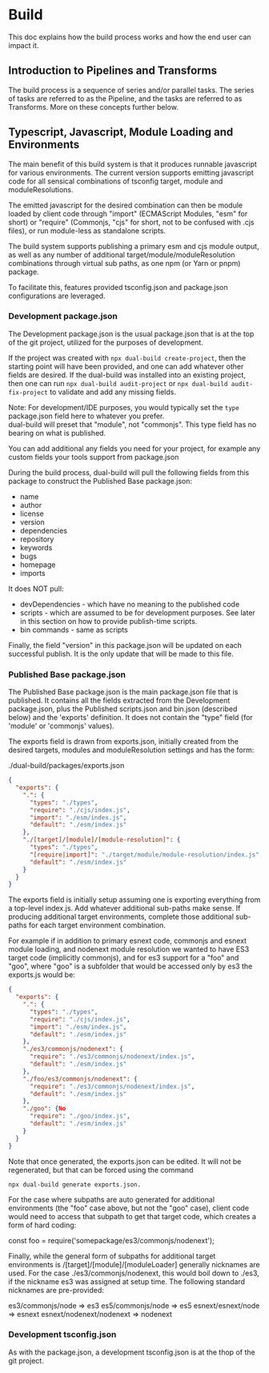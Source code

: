 # Build

This doc explains how the build process works and how the end user can impact it.

## Introduction to Pipelines and Transforms

The build process is a sequence of series and/or parallel tasks. The series of tasks are referred to as the Pipeline, and the
tasks are referred to as Transforms. More on these concepts further below.

## Typescript, Javascript, Module Loading and Environments

The main benefit of this build system is that it produces runnable javascript for various environments. The current version
supports emitting javascript code for all sensical combinations of tsconfig target, module and moduleResolutions.

The emitted javascript for the desired combination can then be module loaded by client code through "import" (ECMAScript
Modules, "esm" for short) or "require" (Commonjs, "cjs" for short, not to be confused with .cjs files), or run module-less as
standalone scripts.

The build system supports publishing a primary esm and cjs module output, as well as any number of additional
target/module/moduleResolution combinations through virtual sub paths, as one npm (or Yarn or pnpm) package.

To facilitate this, features provided tsconfig.json and package.json configurations are leveraged.

### Development package.json

The Development package.json is the usual package.json that is at the top of the git project, utilized for the purposes of
development.

If the project was created with `npx dual-build create-project`, then the starting point will have been provided, and one can
add whatever other fields are desired. If the dual-build was installed into an existing project, then one can
run `npx dual-build audit-project` or  `npx dual-build audit-fix-project` to validate and add any missing fields.

Note:  For development/IDE purposes, you would typically set the `type` package.json field here to whatever you prefer.  
dual-build will preset that "module", not "commonjs". This type field has no bearing on what is published.

You can add additional any fields you need for your project, for example any custom fields your tools support from
package.json

During the build process, dual-build will pull the following fields from this package to construct the Published Base
package.json:

- name
- author
- license
- version
- dependencies
- repository
- keywords
- bugs
- homepage
- imports

It does NOT pull:

- devDependencies - which have no meaning to the published code
- scripts - which are assumed to be for development purposes. See later in this section on how to provide publish-time
  scripts.
- bin commands - same as scripts

Finally, the field "version" in this package.json will be updated on each successful publish. It is the only update that will
be made to this file.

### Published Base package.json

The Published Base package.json is the main package.json file that is published. It contains all the fields extracted from
the Development package.json, plus the Published scripts.json and bin.json (described below) and the 'exports' definition. It
does not contain the "type" field (for 'module' or 'commonjs' values).

The exports field is drawn from exports.json, initially created from the desired targets, modules and moduleResolution
settings and has the form:

./dual-build/packages/exports.json

```json
{
  "exports": {
    ".": {
      "types": "./types",
      "require": "./cjs/index.js",
      "import": "./esm/index.js",
      "default": "./esm/index.js"
    },
    "./[target]/[module]/[module-resolution]": {
      "types": "./types",
      "[require|import]": "./target/module/module-resolution/index.js",
      "default": "./esm/index.js"
    }
  }
}
```

The exports field is initially setup assuming one is exporting everything from a top-level index.js. Add whatever additional
sub-paths make sense. If producing additional target environments, complete those additional sub-paths for each target
environment combination.

For example if in addition to primary esnext code, commonjs and esnext module loading, and nodenext module resolution we
wanted to have ES3 target code (implicitly commonjs), and for es3 support for a "foo" and "goo", where "goo" is a 
subfolder that would be accessed only by es3 the exports.js would be:

```json
{
  "exports": {
    ".": {
      "types": "./types",
      "require": "./cjs/index.js",
      "import": "./esm/index.js",
      "default": "./esm/index.js"
    }, 
    "./es3/commonjs/nodenext": {
      "require": "./es3/commonjs/nodenext/index.js",
      "default": "./esm/index.js"
    },
    "./foo/es3/commonjs/nodenext": {
      "require": "./es3/commonjs/nodenext/index.js",
      "default": "./esm/index.js"
    },
    "./goo": {No
      "require": "./goo/index.js",
      "default": "./esm/index.js"
    }
  }
}
```

Note that once generated, the exports.json can be edited.  It will not be regenerated, but that can be forced using the 
command

`npx dual-build generate exports.json.`

For the case where subpaths are auto generated for additional environments (the "foo" case above, but not the "goo" case),
client code would need to access that subpath to get that target code, which creates a form of hard coding:

const foo = require('somepackage/es3/commonjs/nodenext');

Finally, while the general form of subpaths for additional target environments is /[target]/[module]/[moduleLoader] generally
nicknames are used.  For the case ./es3/commonjs/nodenext, this would boil down to ./es3, if the nickname es3 was 
assigned at setup time.  The following standard nicknames are pre-provided:

es3/commonjs/node => es3
es5/commonjs/node => es5
esnext/esnext/node => esnext
esnext/nodenext/nodenext => nodenext



### Development tsconfig.json

As with the package.json, a development tsconfig.json is at the thop of the git project.

